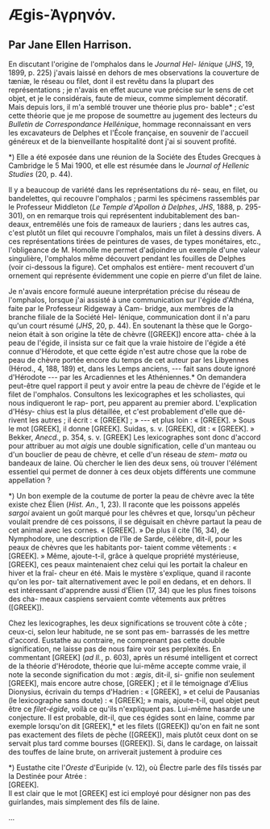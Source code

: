# Ægis-Ἀγρηνόν.

## Par Jane Ellen Harrison.

En discutant l'origine de l'omphalos dans le _Journal Hel- lénique_ (_JHS_, 19, 1899, p. 225) j'avais laissé en dehors de mes observations la couverture de tæniæ, le réseau ou filet, dont il est revêtu dans la plupart des représentations ; je n'avais en effet aucune vue précise sur le sens de cet objet, et je le considérais, faute de mieux, comme simplement décoratif. Mais depuis lors, il m'a semblé trouver une théorie plus pro- bable* ; c'est cette théorie que je me propose de soumettre au jugement des lecteurs du _Bulletin de Correspondance Hellénique_, hommage reconnaissant en vers les excavateurs de Delphes et l'École française, en souvenir de l'accueil généreux et de la bienveillante hospitalité dont j'ai si souvent profité.

*) Elle a été exposée dans une réunion de la Sociéte des Études Grecques à Cambridge le 5 Mai 1900, et elle est résumée dans le _Journal of Hellenic Studies_ (20, p. 44).

Il y a beaucoup de variété dans les représentations du ré- seau, en filet, ou bandelettes, qui recouvre l'omphalos ; parmi les spécimens rassemblés par le Professeur Middleton (_Le Temple d'Apollon à Delphes_, _JHS_, 1888, p. 295-301), on en remarque trois qui représentent indubitablement des ban- deaux, entremêlés une fois de rameaux de lauriers ; dans les autres cas, c'est plutôt un filet qui recouvre l'omphalos, mais un filet à dessins divers. A ces représentations tirées de peintures de vases, de types monétaires, etc., l'obligeance de M. Homolle me permet d'adjoindre un exemple d'une valeur singulière, l'omphalos même découvert pendant les fouilles de Delphes (voir ci-dessous la figure). Cet omphalos est entière- ment recouvert d'un ornement qui représente évidemment une copie en pierre d'un filet de laine.

Je n'avais encore formulé aueune interprétation précise du réseau de l'omphalos, lorsque j'ai assisté à une communication sur l'égide d'Athéna, faite par le Professeur Ridgeway à Cam- bridge, aux membres de la branche filiale de la Société Hel- lénique, communication dont il n'a paru qu'un court résumé (_JHS_, 20, p. 44). En soutenant la thèse que le Gorgo- neion était à son origine la tête de chèvre ([GREEK]) encore atta- chée à la peau de l'égide, il insista sur ce fait que la vraie histoire de l'égide a été connue d'Hérodote, et que cette égide n'est autre chose que la robe de peau de chèvre portée encore du temps de cet auteur par les Libyennes (Hérod., 4, 188, 189) et, dans les Lemps anciens, --- fait sans doute ignoré d'Hérodote --- par les Arcadiennes et les Athéniennes.* On demandera peut-être quel rapport il peut y avoir entre la peau de chèvre de l'égide et le filet de l'omphalos. Consultons les lexicographes et les scholiastes, qui nous indiqueront le rap- port, peu apparent au premier abord. L'explication d'Hésy- chius est la plus détaillée, et c'est probablement d'elle que dé- rivent les autres ; il écrit : « [GREEK] ; » --- et plus loin : « [GREEK]. » Sous le mot [GREEK], il donne [GREEK]. Suidas, s. v. [GREEK], dit : « [GREEK]. » Bekker, _Anecd._, p. 354, s. v. [GREEK]  Les lexicographes sont donc d'accord pour attribuer au mot _aigis_ une double signification, celle d'un manteau ou d'un bouclier de peau de chèvre, et celle d'un réseau de _stem- mata_ ou bandeaux de laine. Où chercher le lien des deux sens, où trouver l'élément essentiel qui permet de donner à ces deux objets différents une commune appellation ?

*) Un bon exemple de la coutume de porter la peau de chèvre avec la tête existe chez Élien (_Hist. An_., 1, 23). Il raconte que les poissons appelés _sargoi_ avaient un goût marqué pour les chêvres et que, lorsqu'un pêcheur voulait prendre dé ces poissons, il se déguisait en chèvre partaut la peau de cet animal avec les cornes. « [GREEK]. » De plus il cite (16, 34), de Nymphodore, une description de l'île de Sarde, célèbre, dit-il, pour les peaux de chèvres que les habitants por- taient comme vêtements : « [GREEK]. » Même, ajoute-t-il, grâce à quelque propriété mystérieuse, [GREEK], ces peaux maintenaient chez celui qui les portait la chaleur en hiver et la fraî- cheur en été. Mais le mystère s'explique, quand il raconte qu'on les por- tait alternativement avec le poil en dedans, et en dehors. Il est intéressant d'apprendre aussi d'Élien (17, 34) que les plus fines toisons des cha- meaux caspiens servaient comte vêtements aux prêtres ([GREEK]).

Chez les lexicographes, les deux significations se trouvent côte à côte ; ceux-ci, selon leur habitude, ne se sont pas em- barrassés de les mettre d'accord. Eustathe au contraire, ne comprenant pas cette double signification, ne laisse pas de nous faire voir ses perplexités. En commentant [GREEK] (_ad Il._, p. 603), après un résumé intelligent et correct de la théorie d'Hérodote, théorie que lui-même accepte comme vraie, il note la seconde signification du mot : _ægis_, dit-il, si- gnifie non seulement [GREEK], mais encore autre chose, [GREEK] ; et il le témoignage d'Ælius Dionysius, écrivain du temps d'Hadrien : « [GREEK], » et celui de Pausanias (le lexicographe sans doute) : « [GREEK]; » mais, ajoute-t-il, quel objet peut être ce _filet-égide_, voilà ce qu'ils n'expliquent pas. Lui-même hasarde une conjecture. Il est probable, dit-il, que ces égides sont en laine, comme par exemple lorsqu'on dit [GREEK],* et les filets ([GREEK]) qu'on en fait ne sont pas exactement des filets de pèche ([GREEK]), mais plutôt ceux dont on se servait plus tard comme bourses ([GREEK]). Si, dans le cardage, on laissait des touffes de laine brute, on arriverait justement à produire ces

*) Eustathe cite l'_Oreste_ d'Euripide (v. 12), où Électre parle des fils tissés par la Destinée pour Atrée :   
[GREEK].   
Il est clair que le mot [GREEK] est ici employé pour désigner non pas des guirlandes, mais simplement des fils de laine.

...
